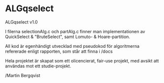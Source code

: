 # ALGqselect
ALGqselect  v1.0

I filerna selectionAlg.c och partAlg.c finner man implementationen av QuickSelect & "BruteSelect", 
samt Lomuto- & Hoare-partition.

All kod är egenhändigt utvecklad med pseudokod för algoritmerna refererade enligt rapporten, som står att finna i /docs

Hela projektet är skapat som ett olicencierat, fair-use projekt, med avsikt att användas mot ett studie-projekt.

/Martin Bergqvist
